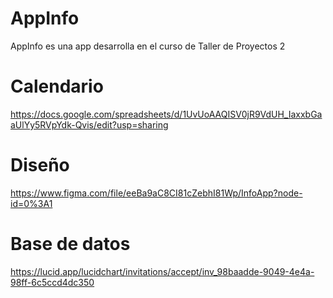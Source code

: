 # AppInfo
AppInfo es una app desarrolla en el curso de Taller de Proyectos 2

# Calendario
https://docs.google.com/spreadsheets/d/1UvUoAAQISV0jR9VdUH_IaxxbGaaUlYy5RVpYdk-Qvis/edit?usp=sharing

# Diseño
https://www.figma.com/file/eeBa9aC8CI81cZebhI81Wp/InfoApp?node-id=0%3A1

# Base de datos
https://lucid.app/lucidchart/invitations/accept/inv_98baadde-9049-4e4a-98ff-6c5ccd4dc350
